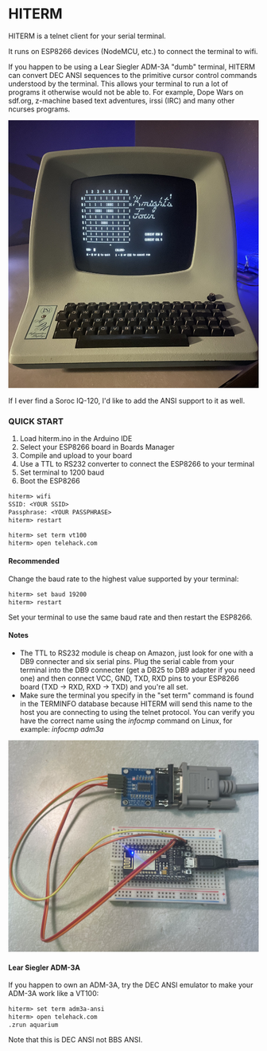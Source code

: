 # HITERM

HITERM is a telnet client for your serial terminal.

It runs on ESP8266 devices (NodeMCU, etc.) to connect the terminal to wifi.  

If you happen to be using a Lear Siegler ADM-3A "dumb" terminal, HITERM can convert DEC ANSI sequences to the primitive cursor control commands understood by the terminal. This allows your terminal to run a lot of programs it otherwise would not be able to. For example, Dope Wars on sdf.org, z-machine based text adventures, irssi (IRC) and many other ncurses programs.  

![ADM-3A](images/adm3a.jpg)

If I ever find a Soroc IQ-120, I'd like to add the ANSI support to it as well.  


### QUICK START

1. Load hiterm.ino in the Arduino IDE
2. Select your ESP8266 board in Boards Manager
3. Compile and upload to your board
4. Use a TTL to RS232 converter to connect the ESP8266 to your terminal
5. Set terminal to 1200 baud
6. Boot the ESP8266

```
hiterm> wifi
SSID: <YOUR SSID>
Passphrase: <YOUR PASSPHRASE>
hiterm> restart
```
```
hiterm> set term vt100
hiterm> open telehack.com
```

#### Recommended

Change the baud rate to the highest value supported by your terminal:  
```
hiterm> set baud 19200
hiterm> restart
```

Set your terminal to use the same baud rate and then restart the ESP8266.  


#### Notes

 * The TTL to RS232 module is cheap on Amazon, just look for one with a DB9 connecter and six serial pins. Plug the serial cable from your terminal into the DB9 connecter (get a DB25 to DB9 adapter if you need one) and then connect VCC, GND, TXD, RXD pins to your ESP8266 board (TXD -> RXD, RXD -> TXD) and you're all set.
 * Make sure the terminal you specify in the "set term" command is found in the TERMINFO database because HITERM will send this name to the host you are connecting to using the telnet protocol. You can verify you have the correct name using the *infocmp* command on Linux, for example: *infocmp adm3a*

![ESP8266](images/ESP8266.jpg)


 #### Lear Siegler ADM-3A

 If you happen to own an ADM-3A, try the DEC ANSI emulator to make your ADM-3A work like a VT100:  
 ```
 hiterm> set term adm3a-ansi
 hiterm> open telehack.com
 .zrun aquarium
```
Note that this is DEC ANSI not BBS ANSI.  
